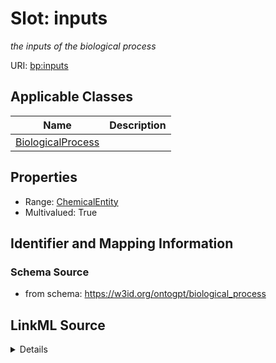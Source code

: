 # Slot: inputs
_the inputs of the biological process_


URI: [bp:inputs](http://w3id.org/ontogpt/biological-process-templateinputs)



<!-- no inheritance hierarchy -->




## Applicable Classes

| Name | Description |
| --- | --- |
[BiologicalProcess](BiologicalProcess.md) | 






## Properties

* Range: [ChemicalEntity](ChemicalEntity.md)
* Multivalued: True








## Identifier and Mapping Information







### Schema Source


* from schema: https://w3id.org/ontogpt/biological_process




## LinkML Source

<details>
```yaml
name: inputs
description: the inputs of the biological process
from_schema: https://w3id.org/ontogpt/biological_process
rank: 1000
multivalued: true
alias: inputs
owner: BiologicalProcess
domain_of:
- BiologicalProcess
range: ChemicalEntity

```
</details>